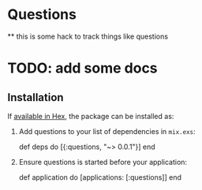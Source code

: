 # Questions

** this is some hack to track things like questions

# TODO: add some docs

## Installation





If [available in Hex](https://hex.pm/docs/publish), the package can be installed as:

  1. Add questions to your list of dependencies in `mix.exs`:

        def deps do
          [{:questions, "~> 0.0.1"}]
        end

  2. Ensure questions is started before your application:

        def application do
          [applications: [:questions]]
        end

